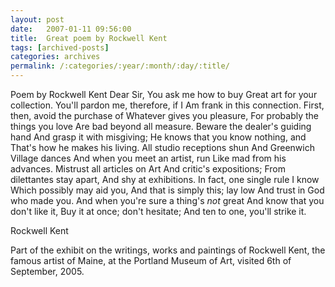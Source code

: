 ```yaml
---
layout: post
date:	2007-01-11 09:56:00
title:  Great poem by Rockwell Kent
tags: [archived-posts]
categories: archives
permalink: /:categories/:year/:month/:day/:title/
---
```

Poem by Rockwell Kent
Dear Sir, You ask me how to buy
Great art for your collection.
You'll pardon me, therefore, if I
Am frank in this connection.
First, then, avoid the purchase of
Whatever gives you pleasure,
For probably the things you love
Are bad beyond all measure.
Beware the dealer's guiding hand
And grasp it with misgiving;
He knows that you know nothing, and
That's how he makes his living.
All studio receptions shun
And Greenwich Village dances
And when you meet an artist, run
Like mad from his advances.
Mistrust all articles on Art
And critic's expositions;
From dilettantes stay apart,
And shy at exhibitions.
In fact, one single rule I know
Which possibly may aid you,
And that is simply this; lay low
And trust in God who made you.
And when you're sure a thing's *not* great
And know that you don't  like it,
Buy it at once; don't hesitate;
And ten to one, you'll strike it.

Rockwell Kent

Part of the exhibit on the writings, works and paintings of Rockwell Kent, the famous artist of Maine, at the
Portland Museum of Art, visited 6th of September, 2005.
